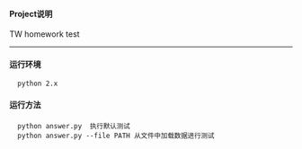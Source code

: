 ####  Project说明
  TW homework test  
****
#### 运行环境  
```
  python 2.x  
```
#### 运行方法  
```
  python answer.py  执行默认测试  
  python answer.py --file PATH 从文件中加载数据进行测试  
```
